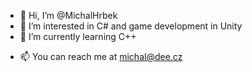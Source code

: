 - 👋 Hi, I’m @MichalHrbek
- 👀 I’m interested in C# and game development in Unity
- 🌱 I’m currently learning C++
<!---- 💞️ I’m looking to collaborate on ...--->
- 📫 You can reach me at michal@dee.cz

<!---
MichalHrbek/MichalHrbek is a ✨ special ✨ repository because its `README.md` (this file) appears on your GitHub profile.
You can click the Preview link to take a look at your changes.
--->

